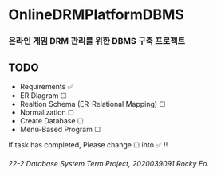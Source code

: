 # OnlineDRMPlatformDBMS
### 온라인 게임 DRM 관리를 위한 DBMS 구축 프로젝트

## TODO
- Requirements ✅
- ER Diagram ☐
- Realtion Schema (ER-Relational Mapping) ☐
- Normalization ☐
- Create Database ☐
- Menu-Based Program ☐

If task has completed, Please change ☐ into ✅ !! 
###### 22-2 Database System Term Project, 2020039091 Rocky Eo.

